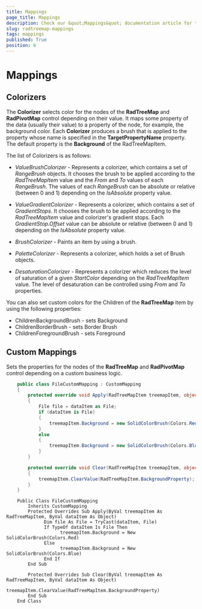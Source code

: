 ```yaml
---
title: Mappings
page_title: Mappings
description: Check our &quot;Mappings&quot; documentation article for the RadTreeMap {{ site.framework_name }} control.
slug: radtreemap-mappings
tags: mappings
published: True
position: 6
---
```


# Mappings

## Colorizers

The __Colorizer__ selects color for the nodes of the __RadTreeMap__ and __RadPivotMap__ control depending on their value. It maps some property of the data (usually their value) to a property of the node, for example, the background color. Each __Colorizer__ produces a brush that is applied to the property whose name is specified in the __TargetPropertyName__ property. The default property is the __Background__ of the RadTreeMapItem.

The list of Colorizers is as follows:

* *ValueBrushColorizer* - Represents a colorizer, which contains a set of *RangeBrush* objects. It chooses the brush to be applied according to the *RadTreeMapItem* value and the *From* and *To* values of each *RangeBrush*. The values of each *RangeBrush* can be absolute or relative (between 0 and 1) depending on the *IsAbsolute* property value.

* *ValueGradientColorizer* - Represents a colorizer, which contains a set of *GradientStops*. It chooses the brush to be applied according to the *RadTreeMapItem* value and colorizer's gradient stops. Each *GradientStop.Offset* value can be absolute or relative (between 0 and 1) depending on the *IsAbsolute* property value.

* *BrushColorizer* - Paints an item by using a brush.

* *PaletteColorizer* - Represents a colorizer, which holds a set of Brush objects.

* *DesaturationColorizer* - Represents a colorizer which reduces the level of saturation of a given *StartColor* depending on the *RadTreeMapItem* value. The level of desaturation can be controlled using *From* and *To* properties.

You can also set custom colors for the Children of the __RadTreeMap__ item by using the following properties:

* ChildrenBackgroundBrush - sets Background
* ChildrenBorderBrush - sets Border Brush
* ChildrenForegroundBrush - sets Foreground

## Custom Mappings

Sets the properties for the nodes of the __RadTreeMap__ and __RadPivotMap__ control depending on a custom business logic.



```C#
	public class FileCustomMapping : CustomMapping
	{
		protected override void Apply(RadTreeMapItem treemapItem, object dataItem)
		{
			File file = dataItem as File;
			if (dataItem is File)
			{
				treemapItem.Background = new SolidColorBrush(Colors.Red);
			}
			else
			{
				treemapItem.Background = new SolidColorBrush(Colors.Blue);
			}
		}

		protected override void Clear(RadTreeMapItem treemapItem, object dataItem)
		{
			treemapItem.ClearValue(RadTreeMapItem.BackgroundProperty);
		}
	}
```



```VB.NET
	Public Class FileCustomMapping
		Inherits CustomMapping
		Protected Overrides Sub Apply(ByVal treemapItem As RadTreeMapItem, ByVal dataItem As Object)
			  Dim file As File = TryCast(dataItem, File)
			  If TypeOf dataItem Is File Then
					treemapItem.Background = New SolidColorBrush(Colors.Red)
			  Else
					treemapItem.Background = New SolidColorBrush(Colors.Blue)
			  End If
		End Sub

		Protected Overrides Sub Clear(ByVal treemapItem As RadTreeMapItem, ByVal dataItem As Object)
			  treemapItem.ClearValue(RadTreeMapItem.BackgroundProperty)
		End Sub
    End Class
```